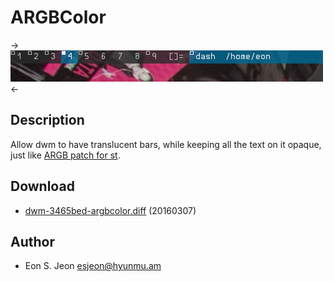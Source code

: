 ARGBColor
==========

->[![Screenshot](dwm-argbcolor.png)](dwm-argbcolor.png)<-

Description
-----------

Allow dwm to have translucent bars, while keeping all the text on it opaque,
just like [ARGB patch for st][1]. 


Download
--------

 * [dwm-3465bed-argbcolor.diff](dwm-3465bed-argbcolor.diff) (20160307)


Author
------

 * Eon S. Jeon <esjeon@hyunmu.am>


[1]: http://st.suckless.org/patches/argbbg


